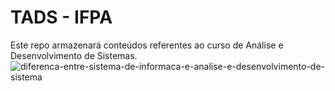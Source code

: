 # TADS - IFPA
Este repo armazenará conteúdos referentes ao curso de Análise e Desenvolvimento de Sistemas.
![diferenca-entre-sistema-de-informaca-e-analise-e-desenvolvimento-de-sistema](https://user-images.githubusercontent.com/123086318/217061172-6934fc23-c3a4-471b-a028-510abc9b45bd.jpg)
